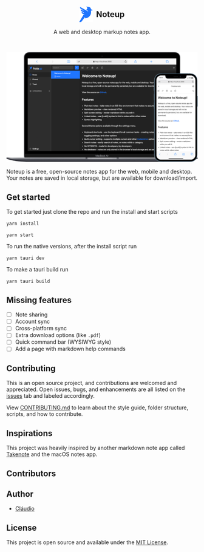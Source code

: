 &nbsp;
<h2 style="display:flex;align-items:center;justify-content:center;">
  <img src="./assets/logo.svg" style="width:36px;margin-right:8px">
  Noteup
</h2>

<p align="center">A web and desktop markup notes app.</p>

&nbsp;

![Screenshot](./assets/mockups.png)

Noteup is a free, open-source notes app for the web, mobile and desktop. Your notes are saved in local storage, but are available for download/import.

## Get started

To get started just clone the repo and run the install and start scripts

```properties
yarn install
```

```properties
yarn start
```

To run the native versions, after the install script run

```properties
yarn tauri dev
```

To make a tauri build run

```properties
yarn tauri build
```

## Missing features

- [ ] Note sharing
- [ ] Account sync
- [ ] Cross-platform sync
- [ ] Extra download options (like `.pdf`)
- [ ] Quick command bar (WYSIWYG style)
- [ ] Add a page with markdown help commands

## Contributing

This is an open source project, and contributions are welcomed and appreciated. Open issues, bugs, and enhancements are all listed on the [issues](https://github.com/elements/noteup/issues) tab and labeled accordingly.

View [CONTRIBUTING.md](CONTRIBUTING.md) to learn about the style guide, folder structure, scripts, and how to contribute.

## Inspirations

This project was heavily inspired by another markdown note app called [Takenote](https://github.com/taniarascia/takenote) and the macOS notes app.

## Contributors

<!-- ALL-CONTRIBUTORS-LIST:START - Do not remove or modify this section -->
<!-- prettier-ignore-start -->
<!-- markdownlint-disable -->

<!-- markdownlint-restore -->
<!-- prettier-ignore-end -->

<!-- ALL-CONTRIBUTORS-LIST:END -->

## Author

- [Cláudio](https://github.com/Prophetaa)

## License

This project is open source and available under the [MIT License](LICENSE).
